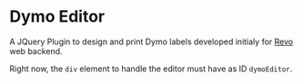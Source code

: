 # Dymo Editor

A JQuery Plugin to design and print Dymo labels developed initialy for [Revo](http://revo.works) web backend.

Right now, the `div` element to handle the editor must have as ID `dymoEditor`.